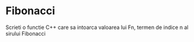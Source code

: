 # Fibonacci
Scrieti o functie C++ care sa intoarca valoarea lui Fn, termen de indice n al sirului Fibonacci
